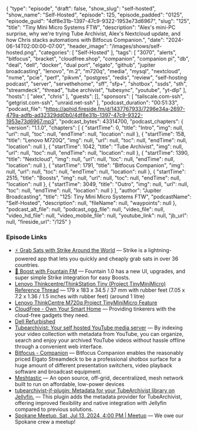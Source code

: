 {
  "type": "episode",
  "draft": false,
  "show_slug": "self-hosted",
  "show_name": "Self-Hosted",
  "episode": 125,
  "episode_padded": "0125",
  "episode_guid": "4df8e31b-1397-47c9-9322-1953e73d6967",
  "slug": "125",
  "title": "Tiny Mini Micro Systems FTW",
  "description": "Alex's mini-PC surprise, why we're trying Tube Archivist, Alex's Nextcloud update, and how Chris stacks automations with Bitfocus Companion.",
  "date": "2024-06-14T02:00:00-07:00",
  "header_image": "/images/shows/self-hosted.png",
  "categories": [
    "Self-Hosted"
  ],
  "tags": [
    "3070",
    "alerts",
    "bitfocus",
    "bracket",
    "cloudfree.shop",
    "companion",
    "companion pi",
    "db",
    "deal",
    "dell",
    "docker",
    "dual port",
    "elgato",
    "github",
    "jupiter broadcasting",
    "lenovo",
    "m.2",
    "m720q",
    "media",
    "mysql",
    "nextcloud",
    "nvme",
    "pcie",
    "perf",
    "pikvm",
    "postgres",
    "redis",
    "review",
    "self-hosting podcast",
    "server",
    "servethehome",
    "sff",
    "sfp+",
    "shotbox",
    "ssds",
    "sth",
    "streamdeck",
    "thread",
    "tube archivist",
    "tubesync",
    "youtube",
    "yt-dlp"
  ],
  "hosts": [
    "alex",
    "chris"
  ],
  "guests": [],
  "sponsors": [
    "tailscale.com-ssh",
    "getgrist.com-ssh",
    "unraid.net-ssh"
  ],
  "podcast_duration": "00:51:33",
  "podcast_file": "https://aphid.fireside.fm/d/1437767933/7296e34a-2697-479a-adfb-ad32329dd0b0/4df8e31b-1397-47c9-9322-1953e73d6967.mp3",
  "podcast_bytes": 43314700,
  "podcast_chapters": {
    "version": "1.1.0",
    "chapters": [
      {
        "startTime": 0,
        "title": "Intro",
        "img": null,
        "url": null,
        "toc": null,
        "endTime": null,
        "location": null
      },
      {
        "startTime": 158,
        "title": "Lenovo M720Q",
        "img": null,
        "url": null,
        "toc": null,
        "endTime": null,
        "location": null
      },
      {
        "startTime": 1042,
        "title": "Tube Archivist",
        "img": null,
        "url": null,
        "toc": null,
        "endTime": null,
        "location": null
      },
      {
        "startTime": 1390,
        "title": "Nextcloud",
        "img": null,
        "url": null,
        "toc": null,
        "endTime": null,
        "location": null
      },
      {
        "startTime": 1791,
        "title": "Bitfocus Companion",
        "img": null,
        "url": null,
        "toc": null,
        "endTime": null,
        "location": null
      },
      {
        "startTime": 2515,
        "title": "Boosts",
        "img": null,
        "url": null,
        "toc": null,
        "endTime": null,
        "location": null
      },
      {
        "startTime": 3049,
        "title": "Outro",
        "img": null,
        "url": null,
        "toc": null,
        "endTime": null,
        "location": null
      }
    ],
    "author": "Jupiter Broadcasting",
    "title": "125: Tiny Mini Micro Systems FTW",
    "podcastName": "Self-Hosted",
    "description": null,
    "fileName": null,
    "waypoints": null
  },
  "podcast_alt_file": null,
  "podcast_ogg_file": null,
  "video_file": null,
  "video_hd_file": null,
  "video_mobile_file": null,
  "youtube_link": null,
  "jb_url": null,
  "fireside_url": "/125"
}


### Episode Links

  * [⚡ Grab Sats with Strike Around the World](https://strike.me/download/ "⚡ Grab Sats with Strike Around the World") — Strike is a lightning-powered app that lets you quickly and cheaply grab sats in over 36 countries. 
  * [🎉 Boost with Fountain FM](https://www.fountain.fm/ "🎉 Boost with Fountain FM") — Fountain 1.0 has a new UI, upgrades, and super simple Strike integration for easy Boosts.
  * [Lenovo Thinkcentre/ThinkStation Tiny (Project TinyMiniMicro) Reference Thread](https://forums.servethehome.com/index.php?threads/lenovo-thinkcentre-thinkstation-tiny-project-tinyminimicro-reference-thread.34925/ "Lenovo Thinkcentre/ThinkStation Tiny \(Project TinyMiniMicro\) Reference Thread") — 179 x 183 x 34.5 / 37 mm with rubber feet (7.05 x 7.2 x 1.36 / 1.5 inches with rubber feet) (around 1 litre)
  * [Lenovo ThinkCentre M720q Project TinyMiniMicro Feature ](https://www.servethehome.com/lenovo-thinkcentre-m720q-tinyminimicro-feature/ "Lenovo ThinkCentre M720q Project TinyMiniMicro Feature ")
  * [CloudFree - Own Your Smart Home](https://cloudfree.shop/ "CloudFree - Own Your Smart Home") — Providing tinkerers with the cloud-free gadgets they need.
  * [Dell Refurbished](https://www.dellrefurbished.com/?/&seo=1&secure=on "Dell Refurbished")
  * [Tubearchivist: Your self hosted YouTube media server](https://github.com/tubearchivist/tubearchivist "Tubearchivist: Your self hosted YouTube media server") — By indexing your video collection with metadata from YouTube, you can organize, search and enjoy your archived YouTube videos without hassle offline through a convenient web interface. 
  * [Bitfocus - Companion](https://bitfocus.io/companion "Bitfocus - Companion") — Bitfocus Companion enables the reasonably priced Elgato Streamdeck to be a professional shotbox surface for a huge amount of different presentation switchers, video playback software and broadcast equipment.
  * [Meshtastic](https://meshtastic.org/ "Meshtastic") — An open source, off-grid, decentralized, mesh network built to run on affordable, low-power devices
  * [tubearchivist-jf-plugin: Metadata for your TubeArchivist library on Jellyfin.](https://github.com/tubearchivist/tubearchivist-jf-plugin "tubearchivist-jf-plugin: Metadata for your TubeArchivist library on Jellyfin.") — This plugin adds the metadata provider for TubeArchivist, offering improved flexibility and native integration with Jellyfin compared to previous solutions.
  * [Spokane Meetup, Sat, Jul 13, 2024, 4:00 PM | Meetup](https://www.meetup.com/jupiterbroadcasting/events/301471716/ "Spokane Meetup, Sat, Jul 13, 2024, 4:00 PM | Meetup") — We owe our Spokane crew a meetup!


